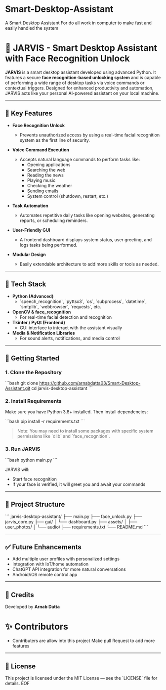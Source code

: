 # Smart-Desktop-Assistant
A Smart Desktop Assistant For do all work in computer to make fast and easily handled the system  



# 🤖 JARVIS - Smart Desktop Assistant with Face Recognition Unlock

**JARVIS** is a smart desktop assistant developed using advanced Python. It features a secure **face recognition-based unlocking system** and is capable of performing a wide range of desktop tasks via voice commands or contextual triggers. Designed for enhanced productivity and automation, JARVIS acts like your personal AI-powered assistant on your local machine.

---

## 🔐 Key Features

- **Face Recognition Unlock**
  - Prevents unauthorized access by using a real-time facial recognition system as the first line of security.
  
- **Voice Command Execution**
  - Accepts natural language commands to perform tasks like:
    - Opening applications
    - Searching the web
    - Reading the news
    - Playing music
    - Checking the weather
    - Sending emails
    - System control (shutdown, restart, etc.)

- **Task Automation**
  - Automates repetitive daily tasks like opening websites, generating reports, or scheduling reminders.

- **User-Friendly GUI**
  - A frontend dashboard displays system status, user greeting, and logs tasks being performed.

- **Modular Design**
  - Easily extendable architecture to add more skills or tools as needed.

---

## 🧠 Tech Stack

- **Python (Advanced)**
  - \`speech_recognition\`, \`pyttsx3\`, \`os\`, \`subprocess\`, \`datetime\`, \`smtplib\`, \`webbrowser\`, \`requests\`, etc.
- **OpenCV & face_recognition**
  - For real-time facial detection and recognition
- **Tkinter / PyQt (Frontend)**
  - GUI interface to interact with the assistant visually
- **Media & Notification Libraries**
  - For sound alerts, notifications, and media control

---

## 🚀 Getting Started

### 1. Clone the Repository

\`\`\`bash
git clone https://github.com/arnabdatta03/Smart-Desktop-Assistant.git
cd jarvis-desktop-assistant
\`\`\`

### 2. Install Requirements

Make sure you have Python 3.8+ installed. Then install dependencies:

\`\`\`bash
pip install -r requirements.txt
\`\`\`

> Note: You may need to install some packages with specific system permissions like \`dlib\` and \`face_recognition\`.

### 3. Run JARVIS

\`\`\`bash
python main.py
\`\`\`

JARVIS will:
- Start face recognition
- If your face is verified, it will greet you and await your commands

---

## 📁 Project Structure

\`\`\`
jarvis-desktop-assistant/
├── main.py
├── face_unlock.py
├── jarvis_core.py
├── gui/
│   └── dashboard.py
├── assets/
│   ├── user_photos/
│   └── audio/
├── requirements.txt
└── README.md
\`\`\`

---

## ✅ Future Enhancements

- Add multiple user profiles with personalized settings
- Integration with IoT/home automation
- ChatGPT API integration for more natural conversations
- Android/iOS remote control app

---

## 🙌 Credits

Developed by **Arnab Datta**  

# ✨ Contributors 
- Contributers are allow into this project
Make pull Request to add more features 

---

## 📜 License

This project is licensed under the MIT License — see the \`LICENSE\` file for details.
EOF
